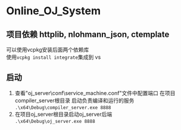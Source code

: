 # Online_OJ_System

## 项目依赖 httplib, nlohmann_json, ctemplate
可以使用vcpkg安装后面两个依赖库  
使用`vcpkg install integrate`集成到 vs  


## 启动
1. 查看"oj_server\conf\service_machine.conf"文件中配置端口 在项目compiler_server根目录 启动负责编译和运行的服务  
   `.\x64\Debug\compiler_server.exe 8888`
2. 在项目oj_server根目录启动oj_server后端  
   `.\x64\Debug\oj_server.exe 8888`
